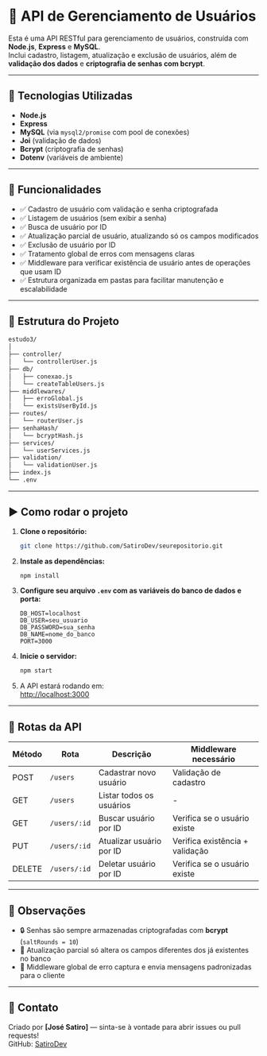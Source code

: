 # 👤 API de Gerenciamento de Usuários

Esta é uma API RESTful para gerenciamento de usuários, construída com **Node.js**, **Express** e **MySQL**.  
Inclui cadastro, listagem, atualização e exclusão de usuários, além de **validação dos dados** e **criptografia de senhas com bcrypt**.

---

## 🚀 Tecnologias Utilizadas

- **Node.js**  
- **Express**  
- **MySQL** (via `mysql2/promise` com pool de conexões)  
- **Joi** (validação de dados)  
- **Bcrypt** (criptografia de senhas)  
- **Dotenv** (variáveis de ambiente)

---

## 📌 Funcionalidades

- ✅ Cadastro de usuário com validação e senha criptografada  
- ✅ Listagem de usuários (sem exibir a senha)  
- ✅ Busca de usuário por ID  
- ✅ Atualização parcial de usuário, atualizando só os campos modificados  
- ✅ Exclusão de usuário por ID  
- ✅ Tratamento global de erros com mensagens claras  
- ✅ Middleware para verificar existência de usuário antes de operações que usam ID  
- ✅ Estrutura organizada em pastas para facilitar manutenção e escalabilidade  

---

## 📁 Estrutura do Projeto

```bash
estudo3/
│
├── controller/
│   └── controllerUser.js
├── db/
│   ├── conexao.js
│   └── createTableUsers.js
├── middlewares/
│   ├── erroGlobal.js
│   └── existsUserById.js
├── routes/
│   └── routerUser.js
├── senhaHash/
│   └── bcryptHash.js
├── services/
│   └── userServices.js
├── validation/
│   └── validationUser.js
├── index.js
└── .env
```

---

## ▶️ Como rodar o projeto

1. **Clone o repositório:**

   ```bash
   git clone https://github.com/SatiroDev/seurepositorio.git
   ```

2. **Instale as dependências:**

   ```bash
   npm install
   ```

3. **Configure seu arquivo `.env` com as variáveis do banco de dados e porta:**

   ```env
   DB_HOST=localhost
   DB_USER=seu_usuario
   DB_PASSWORD=sua_senha
   DB_NAME=nome_do_banco
   PORT=3000
   ```

4. **Inicie o servidor:**

   ```bash
   npm start
   ```

5. A API estará rodando em:  
   [http://localhost:3000](http://localhost:3000)

---

## 📮 Rotas da API

| Método | Rota         | Descrição                 | Middleware necessário                |
|--------|--------------|---------------------------|--------------------------------------|
| POST   | `/users`     | Cadastrar novo usuário    | Validação de cadastro                |
| GET    | `/users`     | Listar todos os usuários  | -                                    |
| GET    | `/users/:id` | Buscar usuário por ID     | Verifica se o usuário existe         |
| PUT    | `/users/:id` | Atualizar usuário por ID  | Verifica existência + validação      |
| DELETE | `/users/:id` | Deletar usuário por ID    | Verifica se o usuário existe         |

---

## 🔎 Observações

- 🔒 Senhas são sempre armazenadas criptografadas com **bcrypt** (`saltRounds = 10`)  
- 🔄 Atualização parcial só altera os campos diferentes dos já existentes no banco  
- 🧩 Middleware global de erro captura e envia mensagens padronizadas para o cliente

---

## 🤝 Contato

Criado por **[José Satiro]** — sinta-se à vontade para abrir issues ou pull requests!  
GitHub: [SatiroDev](https://github.com/SatiroDev)

